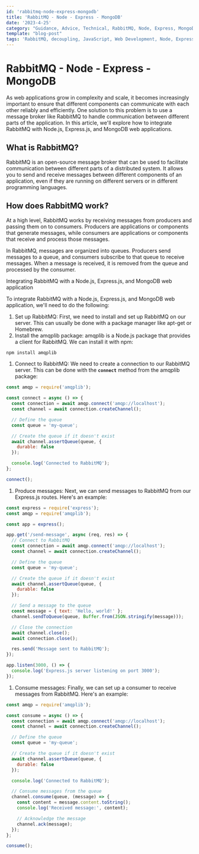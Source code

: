```yaml
---
id: 'rabbitmq-node-express-mongodb'
title: 'RabbitMQ - Node - Express - MongoDB'
date: '2023-4-25'
category: "Guidance, Advice, Technical, RabbitMQ, Node, Express, MongoDB"
template: "blog-post"
tags: 'RabbitMQ, decoupling, JavaScript, Web Development, Node, Express, MongoDB, Message Broker'
---
```


# RabbitMQ - Node - Express - MongoDB

As web applications grow in complexity and scale, it becomes increasingly important to ensure that different components can communicate with each other reliably and efficiently. One solution to this problem is to use a message broker like RabbitMQ to handle communication between different parts of the application. In this article, we'll explore how to integrate RabbitMQ with Node.js, Express.js, and MongoDB web applications.

## What is RabbitMQ?

RabbitMQ is an open-source message broker that can be used to facilitate communication between different parts of a distributed system. It allows you to send and receive messages between different components of an application, even if they are running on different servers or in different programming languages.

## How does RabbitMQ work?

At a high level, RabbitMQ works by receiving messages from producers and passing them on to consumers. Producers are applications or components that generate messages, while consumers are applications or components that receive and process those messages.

In RabbitMQ, messages are organized into queues. Producers send messages to a queue, and consumers subscribe to that queue to receive messages. When a message is received, it is removed from the queue and processed by the consumer.

Integrating RabbitMQ with a Node.js, Express.js, and MongoDB web application

To integrate RabbitMQ with a Node.js, Express.js, and MongoDB web application, we'll need to do the following:

1. Set up RabbitMQ: First, we need to install and set up RabbitMQ on our server. This can usually be done with a package manager like apt-get or Homebrew.
2. Install the amqplib package: amqplib is a Node.js package that provides a client for RabbitMQ. We can install it with npm:

```bash
npm install amqplib
```

1. Connect to RabbitMQ: We need to create a connection to our RabbitMQ server. This can be done with the **`connect`** method from the amqplib package:

```javascript
const amqp = require('amqplib');

const connect = async () => {
  const connection = await amqp.connect('amqp://localhost');
  const channel = await connection.createChannel();

  // Define the queue
  const queue = 'my-queue';

  // Create the queue if it doesn't exist
  await channel.assertQueue(queue, {
    durable: false
  });

  console.log('Connected to RabbitMQ');
};

connect();
```

1. Produce messages: Next, we can send messages to RabbitMQ from our Express.js routes. Here's an example:

```javascript
const express = require('express');
const amqp = require('amqplib');

const app = express();

app.get('/send-message', async (req, res) => {
  // Connect to RabbitMQ
  const connection = await amqp.connect('amqp://localhost');
  const channel = await connection.createChannel();

  // Define the queue
  const queue = 'my-queue';

  // Create the queue if it doesn't exist
  await channel.assertQueue(queue, {
    durable: false
  });

  // Send a message to the queue
  const message = { text: 'Hello, world!' };
  channel.sendToQueue(queue, Buffer.from(JSON.stringify(message)));

  // Close the connection
  await channel.close();
  await connection.close();

  res.send('Message sent to RabbitMQ');
});

app.listen(3000, () => {
  console.log('Express.js server listening on port 3000');
});
```

1. Consume messages: Finally, we can set up a consumer to receive messages from RabbitMQ. Here's an example:

```javascript
const amqp = require('amqplib');

const consume = async () => {
  const connection = await amqp.connect('amqp://localhost');
  const channel = await connection.createChannel();

  // Define the queue
  const queue = 'my-queue';

  // Create the queue if it doesn't exist
  await channel.assertQueue(queue, {
    durable: false
  });

  console.log('Connected to RabbitMQ');

  // Consume messages from the queue
  channel.consume(queue, (message) => {
    const content = message.content.toString();
    console.log('Received message:', content);

    // Acknowledge the message
    channel.ack(message);
  });
};

consume();
```
